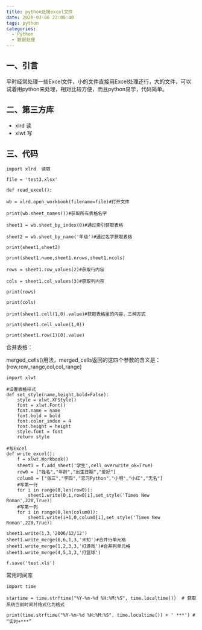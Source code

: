 ```yaml
---
title: python处理excel文件
date: 2020-03-06 22:06:40
tags: python
categories: 
  - Python
  - 数据处理
---
```



## 一、引言

平时经常处理一些Excel文件，小的文件直接用Excel处理还行，大的文件，可以试着用python来处理，相对比较方便，而且python易学，代码简单。

<!-- more -->

## 二、第三方库

- xlrd 读
- xlwt 写

## 三、代码

```
import xlrd  读取

file = 'test3.xlsx'

def read_excel():

wb = xlrd.open_workbook(filename=file)#打开文件

print(wb.sheet_names())#获取所有表格名字

sheet1 = wb.sheet_by_index(0)#通过索引获取表格

sheet2 = wb.sheet_by_name('年级')#通过名字获取表格

print(sheet1,sheet2)

print(sheet1.name,sheet1.nrows,sheet1.ncols)

rows = sheet1.row_values(2)#获取行内容

cols = sheet1.col_values(3)#获取列内容

print(rows)

print(cols)

print(sheet1.cell(1,0).value)#获取表格里的内容，三种方式

print(sheet1.cell_value(1,0))

print(sheet1.row(1)[0].value)
```

合并表格：

merged_cells()用法，merged_cells返回的这四个参数的含义是：(row,row_range,col,col_range)



```
import xlwt

#设置表格样式
def set_style(name,height,bold=False):
	style = xlwt.XFStyle()
	font = xlwt.Font()
	font.name = name
	font.bold = bold
	font.color_index = 4
	font.height = height
	style.font = font
	return style

#写Excel
def write_excel():
	f = xlwt.Workbook()
	sheet1 = f.add_sheet('学生',cell_overwrite_ok=True)
	row0 = ["姓名","年龄","出生日期","爱好"]
	colum0 = ["张三","李四","恋习Python","小明","小红","无名"]
	#写第一行
	for i in range(0,len(row0)):
		sheet1.write(0,i,row0[i],set_style('Times New Roman',220,True))
	#写第一列
	for i in range(0,len(colum0)):
		sheet1.write(i+1,0,colum0[i],set_style('Times New Roman',220,True))

sheet1.write(1,3,'2006/12/12')
sheet1.write_merge(6,6,1,3,'未知')#合并行单元格
sheet1.write_merge(1,2,3,3,'打游戏')#合并列单元格
sheet1.write_merge(4,5,3,3,'打篮球')

f.save('test.xls')

```

常用时间库

```
import time
```

```
startime = time.strftime("%Y-%m-%d %H:%M:%S", time.localtime())  # 获取系统当前时间并格式化为格式
```

```
print(time.strftime("%Y-%m-%d %H:%M:%S", time.localtime()) + ' ***') # “实时+***”
```